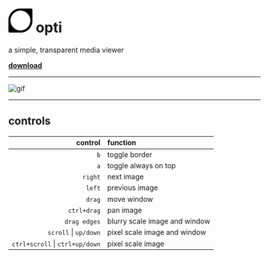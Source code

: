 # <img src="https://raw.githubusercontent.com/torcado194/opti/master/icon-dark.png" alt="icon" width="48"/> opti

a simple, transparent media viewer

**[download](https://github.com/torcado194/opti/releases)**

------

<img src="https://raw.githubusercontent.com/torcado194/opti/master/screenshots/opti1.gif" alt="gif"/>


------

## controls

|       control      |           function            |
|-------------------:|:------------------------------|
|         `b`        |         toggle border         |
|         `a`        |      toggle always on top     |
|       `right`      |           next image          |
|       `left`       |         previous image        |
|       `drag`       |          move window          |
|     `ctrl+drag`    |           pan image           |
|    `drag edges`    | blurry scale image and window |
|`scroll` \| `up/down`| pixel scale image and window |
|`ctrl+scroll` \| `ctrl+up/down`| pixel scale image  |